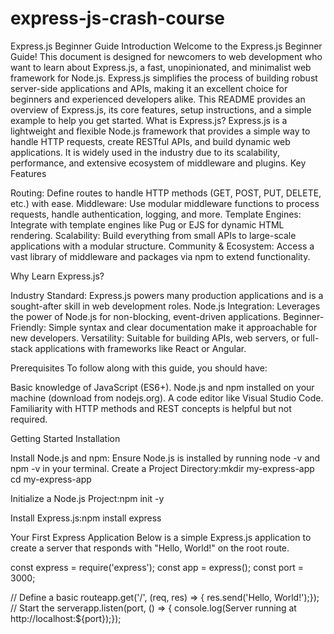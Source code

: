 # express-js-crash-course
Express.js Beginner Guide
Introduction
Welcome to the Express.js Beginner Guide! This document is designed for newcomers to web development who want to learn about Express.js, a fast, unopinionated, and minimalist web framework for Node.js. Express.js simplifies the process of building robust server-side applications and APIs, making it an excellent choice for beginners and experienced developers alike. This README provides an overview of Express.js, its core features, setup instructions, and a simple example to help you get started.
What is Express.js?
Express.js is a lightweight and flexible Node.js framework that provides a simple way to handle HTTP requests, create RESTful APIs, and build dynamic web applications. It is widely used in the industry due to its scalability, performance, and extensive ecosystem of middleware and plugins.
Key Features

Routing: Define routes to handle HTTP methods (GET, POST, PUT, DELETE, etc.) with ease.
Middleware: Use modular middleware functions to process requests, handle authentication, logging, and more.
Template Engines: Integrate with template engines like Pug or EJS for dynamic HTML rendering.
Scalability: Build everything from small APIs to large-scale applications with a modular structure.
Community & Ecosystem: Access a vast library of middleware and packages via npm to extend functionality.

Why Learn Express.js?

Industry Standard: Express.js powers many production applications and is a sought-after skill in web development roles.
Node.js Integration: Leverages the power of Node.js for non-blocking, event-driven applications.
Beginner-Friendly: Simple syntax and clear documentation make it approachable for new developers.
Versatility: Suitable for building APIs, web servers, or full-stack applications with frameworks like React or Angular.

Prerequisites
To follow along with this guide, you should have:

Basic knowledge of JavaScript (ES6+).
Node.js and npm installed on your machine (download from nodejs.org).
A code editor like Visual Studio Code.
Familiarity with HTTP methods and REST concepts is helpful but not required.

Getting Started
Installation

Install Node.js and npm: Ensure Node.js is installed by running node -v and npm -v in your terminal.
Create a Project Directory:mkdir my-express-app
cd my-express-app


Initialize a Node.js Project:npm init -y


Install Express.js:npm install express



Your First Express Application
Below is a simple Express.js application to create a server that responds with "Hello, World!" on the root route.

const express = require('express');
const app = express();
const port = 3000;

// Define a basic routeapp.get('/', (req, res) => {  res.send('Hello, World!');});
// Start the serverapp.listen(port, () => {  console.log(Server running at http://localhost:${port});});
